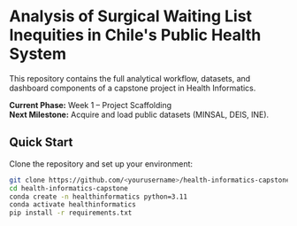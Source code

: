 # Analysis of Surgical Waiting List Inequities in Chile's Public Health System

This repository contains the full analytical workflow, datasets, and dashboard components of a capstone project in Health Informatics.

**Current Phase:** Week 1 – Project Scaffolding  
**Next Milestone:** Acquire and load public datasets (MINSAL, DEIS, INE).


## Quick Start

Clone the repository and set up your environment:

```bash
git clone https://github.com/<yourusername>/health-informatics-capstone.git
cd health-informatics-capstone
conda create -n healthinformatics python=3.11
conda activate healthinformatics
pip install -r requirements.txt
